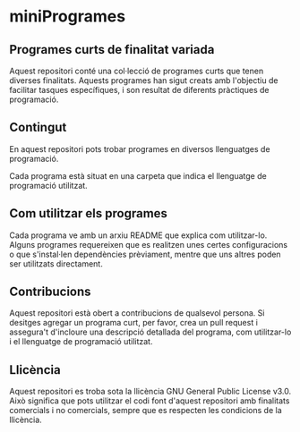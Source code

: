 # miniProgrames

## Programes curts de finalitat variada

Aquest repositori conté una col·lecció de programes curts que tenen diverses finalitats. Aquests programes han sigut creats amb l'objectiu de facilitar tasques específiques, i son resultat de diferents pràctiques de programació.

## Contingut

En aquest repositori pots trobar programes en diversos llenguatges de programació.

Cada programa està situat en una carpeta que indica el llenguatge de programació utilitzat.

## Com utilitzar els programes

Cada programa ve amb un arxiu README que explica com utilitzar-lo. Alguns programes requereixen que es realitzen unes certes configuracions o que s'instal·len dependències prèviament, mentre que uns altres poden ser utilitzats directament.

## Contribucions

Aquest repositori està obert a contribucions de qualsevol persona. Si desitges agregar un programa curt, per favor, crea un pull request i assegura't d'incloure una descripció detallada del programa, com utilitzar-lo i el llenguatge de programació utilitzat.

## Llicència

Aquest repositori es troba sota la llicència GNU General Public License v3.0. Això significa que pots utilitzar el codi font d'aquest repositori amb finalitats comercials i no comercials, sempre que es respecten les condicions de la llicència.
